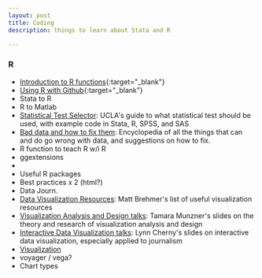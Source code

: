 ```yaml
---
layout: post
title: Coding
description: things to learn about Stata and R

---
```


### R
- [Introduction to R functions](http://adv-r.had.co.nz/Vocabulary.html){:target="_blank"}
- [Using R with Github](http://r-pkgs.had.co.nz/git.html){:target="_blank"}
- Stata to R
- R to Matlab
- [Statistical Test Selector](http://www.ats.ucla.edu/stat/mult_pkg/whatstat/): UCLA's guide to what statistical test should be used, with example code in Stata, R, SPSS, and SAS
- [Bad data and how to fix them](https://github.com/Quartz/bad-data-guide): Encyclopedia of all the things that can and do go wrong with data, and suggestions on how to fix.
- R function to teach R w/i R
- ggextensions
- 
- Useful R packages
- Best practices x 2 (html?)
- Data Journ.
- [Data Visualization Resources](http://www.cs.ubc.ca/group/infovis/resources.shtml): Matt Brehmer's list of useful visualization resources
- [Visualization Analysis and Design talks](https://www.cs.ubc.ca/~tmm/talks.html): Tamara Munzner's slides on the theory and research of visualization analysis and design
- [Interactive Data Visualization talks](http://ghostweather.slides.com/lynncherny/): Lynn Cherny's slides on interactive data visualization, especially applied to journalism
- [Visualization ](http://arnicas.github.io/interactive-vis-course/index.html)
- voyager / vega?
- Chart types
